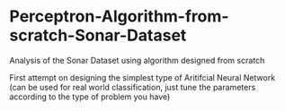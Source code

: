 # Perceptron-Algorithm-from-scratch-Sonar-Dataset
Analysis of the Sonar Dataset using algorithm designed from scratch

First attempt on designing the simplest type of Aritifcial Neural Network
(can be used for real world classification, just tune the parameters according to the type of problem you have)

